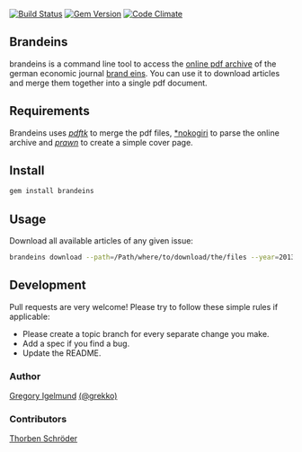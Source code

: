 [![Build Status](https://secure.travis-ci.org/guard/guard.png?branch=master)](http://travis-ci.org/grekko/brandeins) [![Gem Version](https://badge.fury.io/rb/brandeins.png)](http://badge.fury.io/rb/brandeins) [![Code Climate](https://codeclimate.com/badge.png)](https://codeclimate.com/github/grekko/brandeins)

Brandeins
--------

brandeins is a command line tool to access the [online pdf archive](http://www.brandeins.de/archiv.html) of the german economic journal [brand eins](http://www.brandeins.de/). You can use it to download articles and merge them together into a single pdf document.


Requirements
--------
Brandeins uses [*pdftk*](http://www.pdflabs.com/tools/pdftk-the-pdf-toolkit/) to merge the pdf files, [*nokogiri](https://github.com/sparklemotion/nokogiri) to parse the online archive and [*prawn*](https://github.com/prawnpdf/prawn) to create a simple cover page.


Install
--------

```bash
gem install brandeins
```


Usage
--------
Download all available articles of any given issue:

```bash
brandeins download --path=/Path/where/to/download/the/files --year=2013 --month=12
```


Development
--------
Pull requests are very welcome! Please try to follow these simple rules if applicable:
- Please create a topic branch for every separate change you make.
- Add a spec if you find a bug.
- Update the README.


### Author
[Gregory Igelmund](https://github.com/grekko) [(@grekko)](https://twitter.com/grekko)


### Contributors
[Thorben Schröder](https://github.com/walski)
